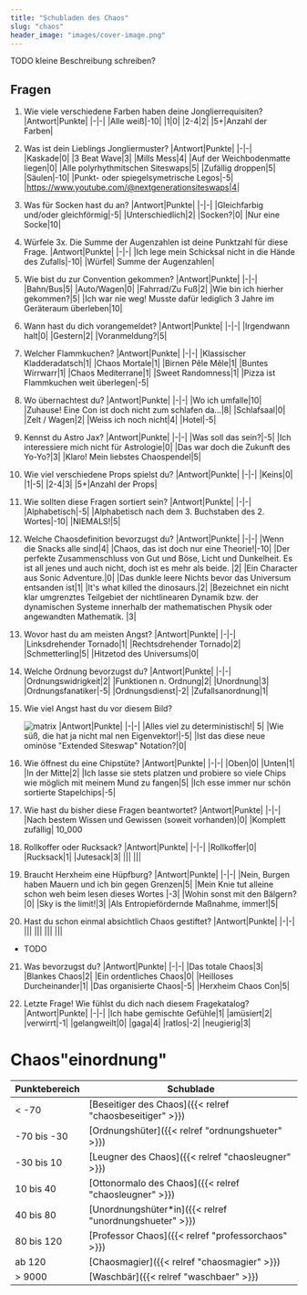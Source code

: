 ```yaml
---
title: "Schubladen des Chaos"
slug: "chaos"
header_image: "images/cover-image.png"
---
```



TODO kleine Beschreibung schreiben?

## Fragen
1. Wie viele verschiedene Farben haben deine Jonglierrequisiten?
   |Antwort|Punkte|
   |-|-|
   |Alle weiß|-10|
   |1|0|
   |2-4|2|
   |5+|Anzahl der Farben|

2. Was ist dein Lieblings Jongliermuster?
   |Antwort|Punkte|
   |-|-|
   |Kaskade|0|
   |3 Beat Wave|3|
   |Mills Mess|4|
   |Auf der Weichbodenmatte liegen|0|
   |Alle polyrhythmitschen Siteswaps|5|
   |Zufällig droppen|5|
   |Säulen|-10|
   |Punkt- oder spiegelsymetrische Legos|-5|
   |https://www.youtube.com/@nextgenerationsiteswaps|4|

3. Was für Socken hast du an?
    |Antwort|Punkte|
    |-|-|
    |Gleichfarbig und/oder gleichförmig|-5|
    |Unterschiedlich|2|
    |Socken?|0|
    |Nur eine Socke|10|

4. Würfele 3x. Die Summe der Augenzahlen ist deine Punktzahl für diese Frage.
   |Antwort|Punkte|
   |-|-|
   |Ich lege mein Schicksal nicht in die Hände des Zufalls|-10|
   |Würfel| Summe der Augenzahlen|
5. Wie bist du zur Convention gekommen?
   |Antwort|Punkte|
   |-|-|
   |Bahn/Bus|5|
   |Auto/Wagen|0|
   |Fahrrad/Zu Fuß|2|
   |Wie bin ich hierher gekommen?|5|
   |Ich war nie weg! Musste dafür lediglich 3 Jahre im Geräteraum überleben|10|

6. Wann hast du dich vorangemeldet?
    |Antwort|Punkte|
    |-|-|
    |Irgendwann halt|0|
    |Gestern|2|
    |Voranmeldung?|5|


7.  Welcher Flammkuchen?
    |Antwort|Punkte|
    |-|-|
    |Klassischer Kladderadatsch|1|
    |Chaos Mortale|1|
    |Birnen Pêle Mêle|1|
    |Buntes Wirrwarr|1|
    |Chaos Mediterrane|1|
    |Sweet Randomness|1|
    |Pizza ist Flammkuchen weit überlegen|-5|

8.  Wo übernachtest du?
    |Antwort|Punkte|
    |-|-|
    |Wo ich umfalle|10|
    |Zuhause! Eine Con ist doch nicht zum schlafen da...|8|
    |Schlafsaal|0|
    |Zelt / Wagen|2|
    |Weiss ich noch nicht|4|
    |Hotel|-5|

9.  Kennst du Astro Jax?
    |Antwort|Punkte|
    |-|-|
    |Was soll das sein?|-5|
    |Ich interessiere mich nicht für Astrologie|0|
    |Das war doch die Zukunft des Yo-Yo?|3|
    |Klaro! Mein liebstes Chaospendel|5|

10. Wie viel verschiedene Props spielst du?
    |Antwort|Punkte|
    |-|-|
    |Keins|0|
    |1|-5|
    |2-4|3|
    |5+|Anzahl der Props|

11. Wie sollten diese Fragen sortiert sein?
    |Antwort|Punkte|
    |-|-|
    |Alphabetisch|-5|
    |Alphabetisch nach dem 3. Buchstaben des 2. Wortes|-10|
    |NIEMALS!|5|

12. Welche Chaosdefinition bevorzugst du?
    |Antwort|Punkte|
    |-|-|
    |Wenn die Snacks alle sind|4|
    |Chaos, das ist doch nur eine Theorie!|-10|
    |Der perfekte Zusammenschluss von Gut und Böse, Licht und Dunkelheit. Es ist all jenes und auch nicht, doch ist es mehr als beide. |2|
    |Ein Character aus Sonic Adventure.|0|
    |Das dunkle leere Nichts bevor das Universum entsanden ist|1|
    |It's what killed the dinosaurs.|2|
    |Bezeichnet ein nicht klar umgrenztes Teilgebiet der nichtlinearen Dynamik bzw. der dynamischen Systeme innerhalb der mathematischen Physik oder angewandten Mathematik. |3|

13. Wovor hast du am meisten Angst?
    |Antwort|Punkte|
    |-|-|
    |Linksdrehender Tornado|1|
    |Rechtsdrehender Tornado|2|
    |Schmetterling|5|
    |Hitzetod des Universums|0|

14. Welche Ordnung bevorzugst du?
    |Antwort|Punkte|
    |-|-|
    |Ordnungswidrigkeit|2|
    |Funktionen n. Ordnung|2|
    |Unordnung|3|
    |Ordnungsfanatiker|-5|
    |Ordnungsdienst|-2|
    |Zufallsanordnung|1|

15. Wie viel Angst hast du vor diesem Bild?
    
    ![matrix](/images/matrix_random.png)
    |Antwort|Punkte|
    |-|-|
    |Alles viel zu deterministisch!| 5|
    |Wie süß, die hat ja nicht mal nen Eigenvektor!|-5|
    |Ist das diese neue ominöse "Extended Siteswap" Notation?|0|

16. Wie öffnest du eine Chipstüte?
    |Antwort|Punkte|
    |-|-|
    |Oben|0|
    |Unten|1|
    |In der Mitte|2|
    |Ich lasse sie stets platzen und probiere so viele Chips wie möglich mit meinem Mund zu fangen|5|
    |Ich esse immer nur schön sortierte Stapelchips|-5|

17. Wie hast du bisher diese Fragen beantwortet?
    |Antwort|Punkte|
    |-|-|
    |Nach bestem Wissen und Gewissen (soweit vorhanden)|0|
    |Komplett zufällig| 10_000

18. Rollkoffer oder Rucksack?
    |Antwort|Punkte|
    |-|-|
    |Rollkoffer|0|
    |Rucksack|1|
    |Jutesack|3|
    |||
    |||

19. Braucht Herxheim eine Hüpfburg?
    |Antwort|Punkte|
    |-|-|
    |Nein, Burgen haben Mauern und ich bin gegen Grenzen|5|
    |Mein Knie tut alleine schon weh beim lesen dieses Wortes |-3|
    |Wohin sonst mit den Bälgern?|0|
    |Sky is the limit!|3|
    |Als Entropiefördernde Maßnahme, immer!|5|

20. Hast du schon einmal absichtlich Chaos gestiftet?
    |Antwort|Punkte|
    |-|-|
    |||
    |||
    |||
    |||
  - TODO

21. Was bevorzugst du?
    |Antwort|Punkte|
    |-|-|
    |Das totale Chaos|3|
    |Blankes Chaos|2|
    |Ein ordentliches Chaos|0|
    |Heilloses Durcheinander|1|
    |Das organisierte Chaos|-5|
    |Herxheim Chaos Con|5|

22. Letzte Frage! Wie fühlst du dich nach diesem Fragekatalog?
    |Antwort|Punkte|
    |-|-|
    |Ich habe gemischte Gefühle|1|
    |amüsiert|2|
    |verwirrt|-1|
    |gelangweilt|0|
    |gaga|4|
    |ratlos|-2|
    |neugierig|3|


# Chaos"einordnung"

|Punktebereich|Schublade|
|-|-|
|< -70|[Beseitiger des Chaos]({{< relref "chaosbeseitiger" >}})|
|-70 bis -30|[Ordnungshüter]({{< relref "ordnungshueter" >}})|
|-30 bis 10|[Leugner des Chaos]({{< relref "chaosleugner" >}})|
|10 bis 40|[Ottonormalo des Chaos]({{< relref "chaosleugner" >}})|
|40 bis 80|[Unordnungshüter*in]({{< relref "unordnungshueter" >}})|
|80 bis 120|[Professor Chaos]({{< relref "professorchaos" >}})|
|ab 120|[Chaosmagier]({{< relref "chaosmagier" >}})|
|> 9000|[Waschbär]({{< relref "waschbaer" >}})|